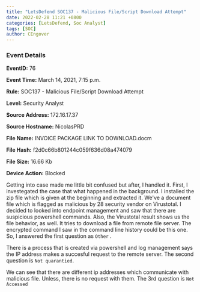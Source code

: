 ```yaml
---
title: "LetsDefend SOC137 - Malicious File/Script Download Attempt"
date: 2022-02-28 11:21 +0800
categories: [LetsDefend, Soc Analyst]
tags: [SOC]
author: CEngover
---
```



### Event Details

**EventID:** 76

**Event Time:** March 14, 2021, 7:15 p.m.

**Rule:** SOC137 - Malicious File/Script Download Attempt

**Level:** Security Analyst

**Source Address:** 172.16.17.37

**Source Hostname:** NicolasPRD

**File Name:** INVOICE PACKAGE LINK TO DOWNLOAD.docm

**File Hash:** f2d0c66b801244c059f636d08a474079

**File Size:** 16.66 Kb

**Device Action:** Blocked

Getting into case made me little bit confused but after, I handled it.  First, I investegated the case that what happened in the background. I installed the zip file which is given at the beginning and extracted it. We've a document file which is flagged as malicious by 28 security vendor on Virustotal. I decided to looked into endpoint management and saw that there are suspicious powershell commands. Also, the Virustotal result shows us the file behavior, as well. It tries to download a file from remote file server. The encrypted command I saw in the command line history could be this one. So, I answered the first question as `Other` . 

There is a process that is created via powershell and log management says the IP address makes a succesful request to the remote server. The second question is `Not quarantied`.

We can see that there are different ip addresses which communicate with malicious file. Unless, there is no request with them. The 3rd question is `Not Accessed` 